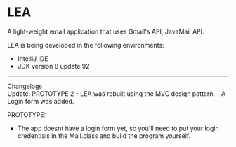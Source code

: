 # LEA
A light-weight email application that uses Gmail's API, JavaMail API.

LEA is being developed in the following environments:
 - IntelliJ IDE
 - JDK version 8 update 92
 
<hr>Changelogs</br>
Update: PROTOTYPE 2
- LEA was rebuilt using the MVC design pattern.
- A Login form was added.

PROTOTYPE:
- The app doesnt have a login form yet, so you'll need to put your login credentials in the Mail.class and build the program yourself.
